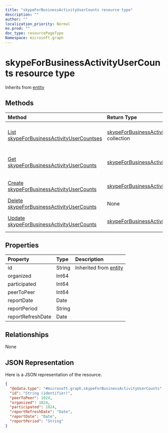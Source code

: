 ```yaml
---
title: "skypeForBusinessActivityUserCounts resource type"
description: ""
author: ""
localization_priority: Normal
ms.prod: ""
doc_type: resourcePageType
Namespace: microsoft.graph
---
```



# skypeForBusinessActivityUserCounts resource type




Inherits from [entity](../resources/entity.md)

## Methods
|Method|Return Type|Description|
|:---|:---|:---|
|[List skypeForBusinessActivityUserCountses](../api/skypeforbusinessactivityusercounts-list.md)|[skypeForBusinessActivityUserCounts](../resources/skypeForBusinessActivityUserCounts.md) collection|List properties and relationships of the [skypeForBusinessActivityUserCounts](../resources/skypeforbusinessactivityusercounts.md) objects.|
|[Get skypeForBusinessActivityUserCounts](../api/skypeforbusinessactivityusercounts-get.md)|[skypeForBusinessActivityUserCounts](../resources/skypeForBusinessActivityUserCounts.md)|Read properties and relationships of the [skypeForBusinessActivityUserCounts](../resources/skypeforbusinessactivityusercounts.md) object.|
|[Create skypeForBusinessActivityUserCounts](../api/skypeforbusinessactivityusercounts-create.md)|[skypeForBusinessActivityUserCounts](../resources/skypeForBusinessActivityUserCounts.md)|Create a new [skypeForBusinessActivityUserCounts](../resources/skypeforbusinessactivityusercounts.md) object.|
|[Delete skypeForBusinessActivityUserCounts](../api/skypeforbusinessactivityusercounts-delete.md)|None|Deletes a [skypeForBusinessActivityUserCounts](../resources/skypeforbusinessactivityusercounts.md).|
|[Update skypeForBusinessActivityUserCounts](../api/skypeforbusinessactivityusercounts-update.md)|[skypeForBusinessActivityUserCounts](../resources/skypeForBusinessActivityUserCounts.md)|Update the properties of a [skypeForBusinessActivityUserCounts](../resources/skypeforbusinessactivityusercounts.md) object.|

## Properties
|Property|Type|Description|
|:---|:---|:---|
|id|String| Inherited from [entity](../resources/entity.md)|
|organized|Int64||
|participated|Int64||
|peerToPeer|Int64||
|reportDate|Date||
|reportPeriod|String||
|reportRefreshDate|Date||

## Relationships
None

## JSON Representation
Here is a JSON representation of the resource.
<!-- {
  "blockType": "resource",
  "keyProperty": "id",
  "@odata.type": "microsoft.graph.skypeForBusinessActivityUserCounts",
  "baseType": "microsoft.graph.entity",
  "openType": false
}
-->
``` json
{
  "@odata.type": "#microsoft.graph.skypeForBusinessActivityUserCounts",
  "id": "String (identifier)",
  "peerToPeer": 1024,
  "organized": 1024,
  "participated": 1024,
  "reportRefreshDate": "Date",
  "reportDate": "Date",
  "reportPeriod": "String"
}
```


